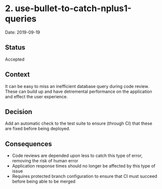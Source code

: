 # 2. use-bullet-to-catch-nplus1-queries

Date: 2019-09-19

## Status

Accepted

## Context

It can be easy to miss an inefficient database query during code review. These can build up and have detremental performance on the application and effect the user experience.

## Decision

Add an automatic check to the test suite to ensure (through CI) that these are fixed before being deployed.

## Consequences

- Code reviews are depended upon less to catch this type of error, removing the risk of human error
- Application response times should no longer be affected by this type of issue
- Requires protected branch configuration to ensure that CI must succeed before being able to be merged
